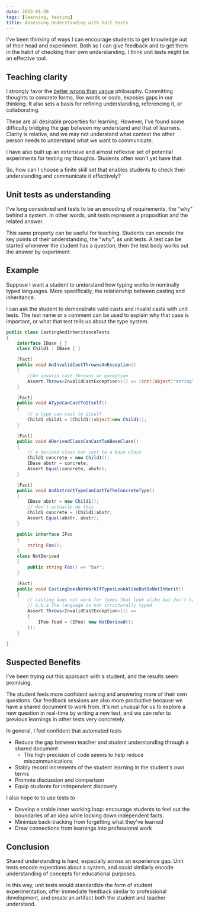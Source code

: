 ```yaml
---
date: 2023-01-20
tags: [learning, testing]
title: Assessing Understanding with Unit tests
---
```


I've been thinking of ways I can encourage students to get knowledge out of their head and experiment. Both so I can give feedback and to get them in the habit of checking their own understanding. I think unit tests might be an effective tool.
<!--more-->

## Teaching clarity
I strongly favor the [better wrong than vague](../../posts/Whats-Your-Duck-V2/2022-06-16-1-Software-as-Clarity.md) philosophy. Committing thoughts to concrete forms, like words or code, exposes gaps in our thinking. It also sets a basis for refining understanding, referencing it, or collaborating.

These are all desirable properties for learning. However, I've found some difficulty bridging the gap between my understand and that of learners. Clarity is relative, and we may not understand what context the other person needs to understand what we want to communicate. 

I have also built up an extensive and almost reflexive set of potential experiments for testing my thoughts. Students often won't yet have that.

So, how can I choose a finite skill set that enables students to check their understanding and communicate it effectively?

## Unit tests as understanding

I've long considered unit tests to be an encoding of requirements, the "why" behind a system. In other words, unit tests represent a proposition and the related answer.

This same property can be useful for teaching. Students can encode the key points of their understanding, the "why", as unit tests. A test can be started whenever the student has a question, then the test body works out the answer by experiment.

## Example

Suppose I want a student to understand how typing works in nominally typed languages. More specifically, the relationship between casting and inheritance.

I can ask the student to demonstrate valid casts and invalid casts with unit tests. The test name or a comment can be used to explain why that case is important, or what that test tells us about the type system.

```cs
public class CastingAndInheritanceTests
{
    interface IBase { }
    class Child1 : IBase { }

    [Fact]
    public void AnInvalidCastThrownsAnException()
    {
        //An invalid cast throwns an exception
        Assert.Throws<InvalidCastException>(() => (int)(object)"string");
    }

    [Fact]
    public void ATypeCanCastToItself()
    {
        // a type can cast to itself
        Child1 child1 = (Child1)(object)new Child1();
    }

    [Fact]
    public void ADerivedClassCanCastToABaseClass()
    {
        // a derived class can cast to a base class
        Child1 concrete = new Child1();
        IBase abstr = concrete;
        Assert.Equal(concrete, abstr);
    }

    [Fact]
    public void AnAbstractTypeCanCastToTheConcreteType()
    {
        IBase abstr = new Child1();
        // don't actually do this
        Child1 concrete = (Child1)abstr; 
        Assert.Equal(abstr, abstr);
    }

    public interface IFoo
    {
        string Foo();
    }
    class NotDerived
    {
        public string Foo() => "bar";
    }

    [Fact]
    public void CastingDoesNotWorkIfTypesLookAlikeButDoNotInherit()
    {
        // casting does not work for types that look alike but don't have an inheritance relationship
        // A.k.a The language is not structurally typed
        Assert.Throws<InvalidCastException>(() =>
        {
            IFoo food = (IFoo) new NotDerived();
        });
    }

}
```

## Suspected Benefits

I've been trying out this approach with a student, and the results seem promising.

The student feels more confident asking and answering more of their own questions.
Our feedback sessions are also more productive because we have a shared document to work from. It's not unusual for us to explore a new question in real-time by writing a new test, and we can refer to previous learnings in other tests very concretely.

<!-- Unit tests encode expectations, so they encourage students to always keep the goals of a concept in mind. -->

In general, I feel confident that automated tests 
- Reduce the gap between teacher and student understanding through a shared document
  - The high precision of code seems to help reduce miscommunications
- Stably record increments of the student learning in the student's own terms
- Promote discussion and comparison
- Equip students for independent discovery

I also hope to to use tests to 
- Develop a stable inner working loop: encourage students to feel out the boundaries of an idea while locking down independent facts. 
- Minimize back-tracking from forgetting what they've learned
- Draw connections from learnings into professional work

## Conclusion

Shared understanding is hard, especially across an experience gap.
Unit tests encode expections about a system, and could similarly encode understanding of concepts for educational purposes.

In this way, unit tests would standardize the form of student experimentation, offer immediate feedback similar to professional development, and create an artifact both the student and teacher understand.